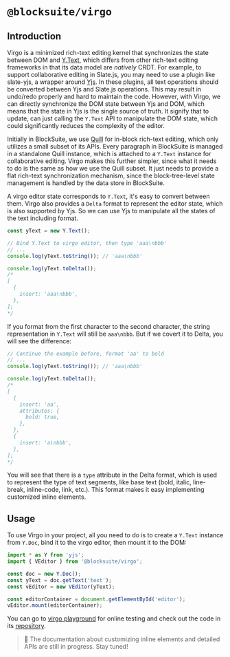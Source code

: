 # `@blocksuite/virgo`

## Introduction

Virgo is a minimized rich-text editing kernel that synchronizes the state between DOM and [Y.Text](https://docs.yjs.dev/api/shared-types/y.text), which differs from other rich-text editing frameworks in that its data model are _natively_ CRDT. For example, to support collaborative editing in Slate.js, you may need to use a plugin like slate-yjs, a wrapper around [Yjs](https://github.com/yjs/yjs). In these plugins, all text operations should be converted between Yjs and Slate.js operations. This may result in undo/redo properly and hard to maintain the code. However, with Virgo, we can directly synchronize the DOM state between Yjs and DOM, which means that the state in Yjs is the single source of truth. It signify that to update, can just calling the `Y.Text` API to manipulate the DOM state, which could significantly reduces the complexity of the editor.

Initially in BlockSuite, we use [Quill](https://github.com/quilljs/quill) for in-block rich-text editing, which only utilizes a small subset of its APIs. Every paragraph in BlockSuite is managed in a standalone Quill instance, which is attached to a `Y.Text` instance for collaborative editing. Virgo makes this further simpler, since what it needs to do is the same as how we use the Quill subset. It just needs to provide a flat rich-text synchronization mechanism, since the block-tree-level state management is handled by the data store in BlockSuite.

A virgo editor state corresponds to `Y.Text`, it's easy to convert between them. Virgo also provides a `Delta` format to represent the editor state, which is also supported by Yjs. So we can use Yjs to manipulate all the states of the text including format.

```ts
const yText = new Y.Text();

// Bind Y.Text to virgo editor, then type 'aaa\nbbb'
// ...
console.log(yText.toString()); // 'aaa\nbbb'

console.log(yText.toDelta());
/*
[
  {
    insert: 'aaa\nbbb',
  },
];
*/
```

If you format from the first character to the second character, the string representation in `Y.Text` will still be `aaa\nbbb`. But if we covert it to Delta, you will see the difference:

```ts
// Continue the example before, format 'aa' to bold
// ...
console.log(yText.toString()); // 'aaa\nbbb'

console.log(yText.toDelta());
/*
[
  {
    insert: 'aa',
    attributes: {
      bold: true,
    },
  },
  {
    insert: 'a\nbbb',
  },
];
*/
```

You will see that there is a `type` attribute in the Delta format, which is used to represent the type of text segments, like base text (bold, italic, line-break, inline-code, link, etc.). This format makes it easy implementing customized inline elements.

## Usage

To use Virgo in your project, all you need to do is to create a `Y.Text` instance from `Y.Doc`, bind it to the virgo editor, then mount it to the DOM:

```ts
import * as Y from 'yjs';
import { VEditor } from '@blocksuite/virgo';

const doc = new Y.Doc();
const yText = doc.getText('text');
const vEditor = new VEditor(yText);

const editorContainer = document.getElementById('editor');
vEditor.mount(editorContainer);
```

You can go to [virgo playground](https://blocksuite-toeverything.vercel.app/examples/virgo/)
for online testing and check out the code in its [repository](https://github.com/toeverything/blocksuite/tree/master/packages/playground/examples/virgo).

> 🚧 The documentation about customizing inline elements and detailed APIs are still in progress. Stay tuned!
